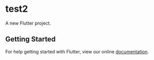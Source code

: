 # test2

A new Flutter project.

## Getting Started

For help getting started with Flutter, view our online
[documentation](https://flutter.io/).
